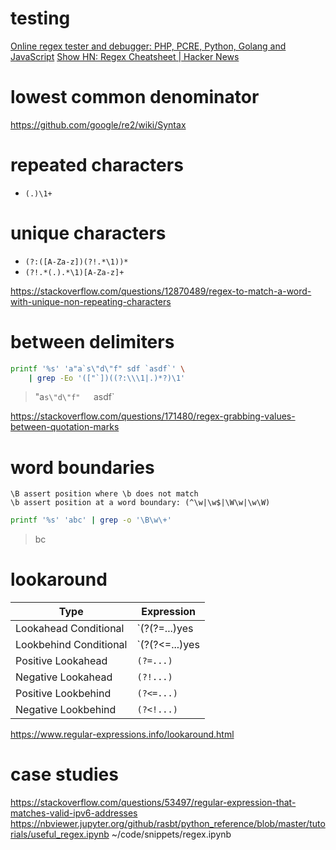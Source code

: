 # testing

[Online regex tester and debugger: PHP, PCRE, Python, Golang and JavaScript](https://regex101.com)
[Show HN: Regex Cheatsheet | Hacker News](https://news.ycombinator.com/item?id=22200584)

# lowest common denominator

https://github.com/google/re2/wiki/Syntax

# repeated characters

- `(.)\1+`

# unique characters

- `(?:([A-Za-z])(?!.*\1))*`
- `(?!.*(.).*\1)[A-Za-z]+`

https://stackoverflow.com/questions/12870489/regex-to-match-a-word-with-unique-non-repeating-characters

# between delimiters

```bash
printf '%s' 'a"a`s\"d\"f" sdf `asdf`' \
    | grep -Eo '(["`])((?:\\\1|.)*?)\1'
```

> "a`s\"d\"f"  
> `asdf`  

https://stackoverflow.com/questions/171480/regex-grabbing-values-between-quotation-marks

# word boundaries

```
\B assert position where \b does not match
\b assert position at a word boundary: (^\w|\w$|\W\w|\w\W)
```

```bash
printf '%s' 'abc' | grep -o '\B\w\+'
```

> bc


# lookaround

|Type|Expression|
|---|---|
Lookahead Conditional | `(?(?=...)yes|no)`
Lookbehind Conditional | `(?(?<=...)yes|no)`
Positive Lookahead | `(?=...)`
Negative Lookahead | `(?!...)`
Positive Lookbehind | `(?<=...)`
Negative Lookbehind | `(?<!...)`

https://www.regular-expressions.info/lookaround.html

# case studies

https://stackoverflow.com/questions/53497/regular-expression-that-matches-valid-ipv6-addresses
    https://nbviewer.jupyter.org/github/rasbt/python_reference/blob/master/tutorials/useful_regex.ipynb
        ~/code/snippets/regex.ipynb


